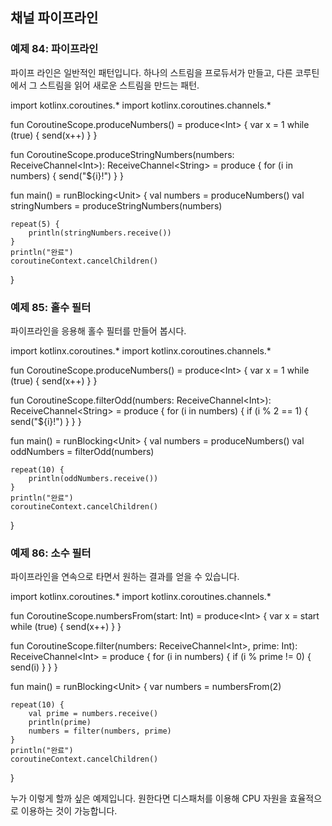 ## 채널 파이프라인

### 예제 84: 파이프라인

파이프 라인은 일반적인 패턴입니다. 하나의 스트림을 프로듀서가 만들고, 다른 코루틴에서 그 스트림을 읽어 새로운 스트림을 만드는 패턴.

<div class="kotlin-playground" >
import kotlinx.coroutines.*
import kotlinx.coroutines.channels.*

fun CoroutineScope.produceNumbers() = produce&lt;Int&gt; {
    var x = 1
    while (true) {
        send(x++)
    }
}

fun CoroutineScope.produceStringNumbers(numbers: ReceiveChannel&lt;Int&gt;): ReceiveChannel&lt;String&gt; = produce {
    for (i in numbers) {
        send("${i}!")
    }
}


fun main() = runBlocking&lt;Unit&gt; {
    val numbers = produceNumbers()
    val stringNumbers = produceStringNumbers(numbers)

    repeat(5) {
        println(stringNumbers.receive())
    }
    println("완료")
    coroutineContext.cancelChildren()
}
</div>

### 예제 85: 홀수 필터

파이프라인을 응용해 홀수 필터를 만들어 봅시다.

<div class="kotlin-playground" >
import kotlinx.coroutines.*
import kotlinx.coroutines.channels.*

fun CoroutineScope.produceNumbers() = produce&lt;Int&gt; {
    var x = 1
    while (true) {
        send(x++)
    }
}

fun CoroutineScope.filterOdd(numbers: ReceiveChannel&lt;Int&gt;): ReceiveChannel&lt;String&gt; = produce {
    for (i in numbers) {
        if (i % 2 == 1) {
            send("${i}!")
        }
    }
}


fun main() = runBlocking&lt;Unit&gt; {
    val numbers = produceNumbers()
    val oddNumbers = filterOdd(numbers)

    repeat(10) {
        println(oddNumbers.receive())
    }
    println("완료")
    coroutineContext.cancelChildren()
}
</div>

### 예제 86: 소수 필터

파이프라인을 연속으로 타면서 원하는 결과를 얻을 수 있습니다.

<div class="kotlin-playground" >
import kotlinx.coroutines.*
import kotlinx.coroutines.channels.*

fun CoroutineScope.numbersFrom(start: Int) = produce&lt;Int&gt; {
    var x = start
    while (true) {
        send(x++)
    }
}

fun CoroutineScope.filter(numbers: ReceiveChannel&lt;Int&gt;, prime: Int): ReceiveChannel&lt;Int&gt; = produce {
    for (i in numbers) {
        if (i % prime != 0) {
            send(i)
        }
    }
}


fun main() = runBlocking&lt;Unit&gt; {
    var numbers = numbersFrom(2)

    repeat(10) {
        val prime = numbers.receive()
        println(prime)
        numbers = filter(numbers, prime)
    }
    println("완료")
    coroutineContext.cancelChildren()
}
</div>

누가 이렇게 할까 싶은 예제입니다. 원한다면 디스패처를 이용해  CPU 자원을 효율적으로 이용하는 것이 가능합니다.